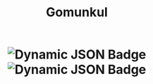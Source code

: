 <center>
<h1> Gomunkul
<br>
<br>
  
<span>
  
![Dynamic JSON Badge](https://img.shields.io/badge/dynamic/json?url=http%3A%2F%2F109.168.146.148%3A10400%2Ftom&query=%24.count&logo=github&label=Repos%20count) ![Dynamic JSON Badge](https://img.shields.io/badge/dynamic/json?url=http%3A%2F%2F109.168.146.148%3A10400%2Ftom&query=%24.commits&logo=github&label=Total%20commits)


</span>

</center>
